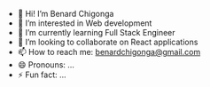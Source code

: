 - 👋 Hi! I’m Benard Chigonga
- 👀 I’m interested in Web development
- 🌱 I’m currently learning Full Stack Engineer
- 💞️ I’m looking to collaborate on React applications
- 📫 How to reach me: benardchigonga@gmail.com
- 😄 Pronouns: ...
- ⚡ Fun fact: ...

<!---
Benchigo/Benchigo is a ✨ special ✨ repository because its `README.md` (this file) appears on your GitHub profile.
You can click the Preview link to take a look at your changes.
--->
